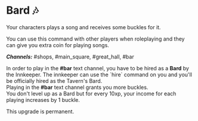 # Bard 🎶

Your characters plays a song and receives some buckles for it. 

You can use this command with other players when roleplaying and they can give you extra coin for playing songs.

_**Channels:**_ \#shops, \#main\_square, \#great\_hall, \#bar

In order to play in the **\#bar** text channel, you have to be hired as a **Bard** by the Innkeeper. The innkeeper can use the \`hire\` command on you and you'll be officially hired as the Tavern's Bard.   
Playing in the **\#bar** text channel grants you more buckles.   
You don't level up as a Bard but for every 10xp, your income for each playing increases by 1 buckle. 

This upgrade is permanent.

